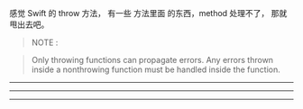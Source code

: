 感觉 Swift 的 throw 方法， 
有一些 方法里面 的东西，method 处理不了， 那就甩出去吧。




> NOTE :

> Only throwing functions can propagate errors. Any errors thrown inside a nonthrowing function must be handled inside the function.



<hr>



<hr>








<hr>
